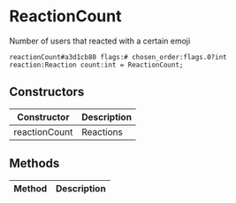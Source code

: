 # ReactionCount
Number of users that reacted with a certain emoji

```
reactionCount#a3d1cb80 flags:# chosen_order:flags.0?int reaction:Reaction count:int = ReactionCount;
```

## Constructors
| Constructor | Description |
| ---- | ----------- |
| reactionCount | Reactions |


## Methods
| Method | Description |
| ---- | ----------- |


